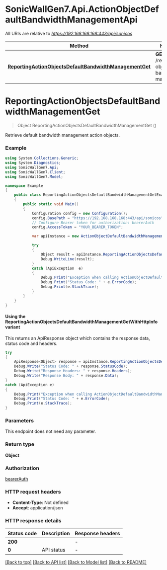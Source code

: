 # SonicWallGen7.Api.ActionObjectDefaultBandwidthManagementApi

All URIs are relative to *https://192.168.168.168:443/api/sonicos*

| Method | HTTP request | Description |
|--------|--------------|-------------|
| [**ReportingActionObjectsDefaultBandwidthManagementGet**](ActionObjectDefaultBandwidthManagementApi.md#reportingactionobjectsdefaultbandwidthmanagementget) | **GET** /reporting/action-objects/default-bandwidth-management |  |

<a id="reportingactionobjectsdefaultbandwidthmanagementget"></a>
# **ReportingActionObjectsDefaultBandwidthManagementGet**
> Object ReportingActionObjectsDefaultBandwidthManagementGet ()



Retrieve default bandwidth management action objects.

### Example
```csharp
using System.Collections.Generic;
using System.Diagnostics;
using SonicWallGen7.Api;
using SonicWallGen7.Client;
using SonicWallGen7.Model;

namespace Example
{
    public class ReportingActionObjectsDefaultBandwidthManagementGetExample
    {
        public static void Main()
        {
            Configuration config = new Configuration();
            config.BasePath = "https://192.168.168.168:443/api/sonicos";
            // Configure Bearer token for authorization: bearerAuth
            config.AccessToken = "YOUR_BEARER_TOKEN";

            var apiInstance = new ActionObjectDefaultBandwidthManagementApi(config);

            try
            {
                Object result = apiInstance.ReportingActionObjectsDefaultBandwidthManagementGet();
                Debug.WriteLine(result);
            }
            catch (ApiException  e)
            {
                Debug.Print("Exception when calling ActionObjectDefaultBandwidthManagementApi.ReportingActionObjectsDefaultBandwidthManagementGet: " + e.Message);
                Debug.Print("Status Code: " + e.ErrorCode);
                Debug.Print(e.StackTrace);
            }
        }
    }
}
```

#### Using the ReportingActionObjectsDefaultBandwidthManagementGetWithHttpInfo variant
This returns an ApiResponse object which contains the response data, status code and headers.

```csharp
try
{
    ApiResponse<Object> response = apiInstance.ReportingActionObjectsDefaultBandwidthManagementGetWithHttpInfo();
    Debug.Write("Status Code: " + response.StatusCode);
    Debug.Write("Response Headers: " + response.Headers);
    Debug.Write("Response Body: " + response.Data);
}
catch (ApiException e)
{
    Debug.Print("Exception when calling ActionObjectDefaultBandwidthManagementApi.ReportingActionObjectsDefaultBandwidthManagementGetWithHttpInfo: " + e.Message);
    Debug.Print("Status Code: " + e.ErrorCode);
    Debug.Print(e.StackTrace);
}
```

### Parameters
This endpoint does not need any parameter.
### Return type

**Object**

### Authorization

[bearerAuth](../README.md#bearerAuth)

### HTTP request headers

 - **Content-Type**: Not defined
 - **Accept**: application/json


### HTTP response details
| Status code | Description | Response headers |
|-------------|-------------|------------------|
| **200** |  |  -  |
| **0** | API status |  -  |

[[Back to top]](#) [[Back to API list]](../README.md#documentation-for-api-endpoints) [[Back to Model list]](../README.md#documentation-for-models) [[Back to README]](../README.md)

